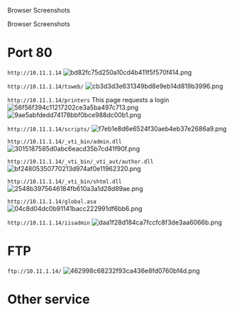 Browser Screenshots

Browser Screenshots

# Port 80
`http://10.11.1.14`
![bd82fc75d250a10cd4b411f5f570f414.png](../../../_resources/bdee212b744a4542b786788db62670a2.png)

`http://10.11.1.14/tsweb/`
![cb3d3d3e631349bd8e9eb14d819b3996.png](../../../_resources/9282b9cd16fd475398aed06279365de4.png)


`http://10.11.1.14/printers`
This page requests a login
![56f56f394c11217202ce3a5ba497c713.png](../../../_resources/db4a770d48064175862d6859879d3cc4.png)
![9ae5abfdedd74178bbf0bce988dc00b1.png](../../../_resources/e93472b60f924de882d09061a8a36934.png)

`http://10.11.1.14/scripts/`
![f7eb1e8d6e6524f30aeb4eb37e2686a9.png](../../../_resources/ab6e3512c6834f1f8cdc71fa8891276c.png)

`http://10.11.1.14/_vti_bin/admin.dll`
![3015187585d0abc6eacd35b7cd41f90f.png](../../../_resources/7fea5fb6c2d844d8b018ffd5ae33cf6e.png)

`http://10.11.1.14/_vti_bin/_vti_aut/author.dll`
![bf24805350770213d974af0e11962320.png](../../../_resources/29f5997ba67b4870ab966eb09033437c.png)

`http://10.11.1.14/_vti_bin/shtml.dll`
![2548b3975646184fb610a3a1d28d89ae.png](../../../_resources/a119997996d146899c84d75b0697e5dc.png)

`http://10.11.1.14/global.asa`
![04c8d04dc0b91141bacc222991df6bb6.png](../../../_resources/085490fd74a345448686ba51a86a37ae.png)

`http://10.11.1.14/iisadmin`
![daa1f28d184ca7fccfc8f3de3aa6066b.png](../../../_resources/45a9223543d74c1b8281c701acff1a71.png)


# FTP
`ftp://10.11.1.14/`
![462998c68232f93ca436e8fd0760bf4d.png](../../../_resources/c7b4d7854cb241e697d45240a11b6b17.png)


# Other service

